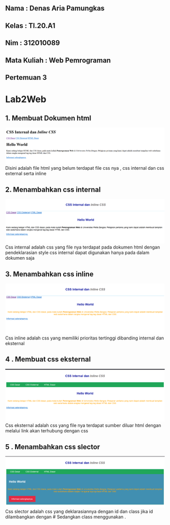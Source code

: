 ## Nama   : Denas Aria Pamungkas
## Kelas  : TI.20.A1
## Nim    : 312010089
## Mata Kuliah : Web Pemrograman

## Pertemuan 3
# Lab2Web

## 1. Membuat Dokumen html
![Menambahkan_html](img/Dokumen_html.png)
 Disini adalah file html yang belum terdapat file css nya , css internal dan css external serta inline 

 ## 2. Menambahkan css internal 
 ![menambahkan_css](img/Dokumen_css.png)
 Css internal adalah css yang file nya terdapat pada dokumen html dengan pendeklarasian style css internal dapat digunakan hanya pada dalam dokumen saja 

 ## 3. Menambahkan css inline
 ![menambahkan_inline](img/Dokumen_inline.png)
 Css inline adalah css yang memiliki prioritas tertinggi dibanding internal dan eksternal

 ## 4 . Membuat css eksternal
 ![menambahkan_eksternal](img/Dokumen_style.png)
 Css eksternal adalah css yang file nya terdapat sumber diluar html dengan melalui link akan terhubung dengan css

 ## 5 . Menambahkan css slector
 ![menambahkan_slector](img/Dokumen_css_slector.png)
 Css slector adalah css yang deklarasiannya dengan id dan class jika id dilambangkan dengan # Sedangkan class menggunakan . 
 
